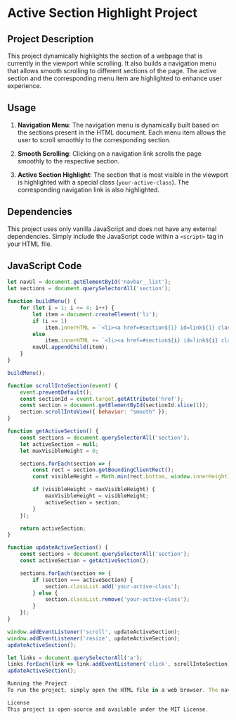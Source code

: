 # Active Section Highlight Project

## Project Description
This project dynamically highlights the section of a webpage that is currently in the viewport while scrolling. It also builds a navigation menu that allows smooth scrolling to different sections of the page. The active section and the corresponding menu item are highlighted to enhance user experience.

## Usage
1. **Navigation Menu**: The navigation menu is dynamically built based on the sections present in the HTML document. Each menu item allows the user to scroll smoothly to the corresponding section.

2. **Smooth Scrolling**: Clicking on a navigation link scrolls the page smoothly to the respective section.

3. **Active Section Highlight**: The section that is most visible in the viewport is highlighted with a special class (`your-active-class`). The corresponding navigation link is also highlighted.

## Dependencies
This project uses only vanilla JavaScript and does not have any external dependencies. Simply include the JavaScript code within a `<script>` tag in your HTML file.

## JavaScript Code

```javascript
let navUl = document.getElementById('navbar__list');
let sections = document.querySelectorAll('section');

function buildMenu() {
    for (let i = 1; i <= 4; i++) {
        let item = document.createElement('li');
        if (i == 1)
            item.innerHTML = `<li><a href=#section${1} id=link${1} class="menu__link your-active-class"> section ${1} </a></li>`;
        else
            item.innerHTML += `<li><a href=#section${i} id=link${i} class="menu__link "> section ${i} </a></li>`;
        navUl.appendChild(item);
    }
}

buildMenu();

function scrollIntoSection(event) {
    event.preventDefault();
    const sectionId = event.target.getAttribute('href');
    const section = document.getElementById(sectionId.slice(1));
    section.scrollIntoView({ behavior: "smooth" });
}

function getActiveSection() {
    const sections = document.querySelectorAll('section');
    let activeSection = null;
    let maxVisibleHeight = 0;

    sections.forEach(section => {
        const rect = section.getBoundingClientRect();
        const visibleHeight = Math.min(rect.bottom, window.innerHeight) - Math.max(rect.top, 0);

        if (visibleHeight > maxVisibleHeight) {
            maxVisibleHeight = visibleHeight;
            activeSection = section;
        }
    });

    return activeSection;
}

function updateActiveSection() {
    const sections = document.querySelectorAll('section');
    const activeSection = getActiveSection();

    sections.forEach(section => {
        if (section === activeSection) {
            section.classList.add('your-active-class');
        } else {
            section.classList.remove('your-active-class');
        }
    });
}

window.addEventListener('scroll', updateActiveSection);
window.addEventListener('resize', updateActiveSection);
updateActiveSection();

let links = document.querySelectorAll('a');
links.forEach(link => link.addEventListener('click', scrollIntoSection));
updateActiveSection();

Running the Project
To run the project, simply open the HTML file in a web browser. The navigation menu will be dynamically built, and the active section will be highlighted as you scroll through the page.

License
This project is open-source and available under the MIT License.